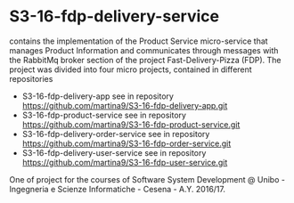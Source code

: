 # S3-16-fdp-delivery-service
contains the implementation of the Product Service micro-service that manages Product Information and communicates through messages with the RabbitMq broker section of the project Fast-Delivery-Pizza (FDP).
The project was divided into four micro projects, contained in different repositories
  - S3-16-fdp-delivery-app see in repository  https://github.com/martina9/S3-16-fdp-delivery-app.git
  - S3-16-fdp-product-service see in repository https://github.com/martina9/S3-16-fdp-product-service.git
  - S3-16-fdp-delivery-order-service see in repository https://github.com/martina9/S3-16-fdp-order-service.git
  - S3-16-fdp-delivery-user-service see in repository https://github.com/martina9/S3-16-fdp-user-service.git

One of project for the courses of Software System Development @ Unibo - Ingegneria e Scienze Informatiche - Cesena - A.Y. 2016/17.
